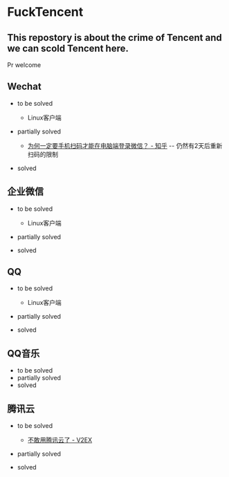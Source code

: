 # FuckTencent
This repostory is about the crime of Tencent and we can scold Tencent here.
---
Pr welcome


## Wechat
* to be solved

   * Linux客户端

* partially solved

    * [为何一定要手机扫码才能在电脑端登录微信？ - 知乎](https://www.zhihu.com/question/270040312) -- 仍然有2天后重新扫码的限制

* solved

## 企业微信
* to be solved

    * Linux客户端
 
 
 
 
* partially solved
 
* solved

## QQ
* to be solved

     * Linux客户端

* partially solved
* solved

## QQ音乐
* to be solved
* partially solved
* solved


## 腾讯云

* to be solved

     * [不敢用腾讯云了 - V2EX](https://www.v2ex.com/t/842172)

* partially solved
* solved
